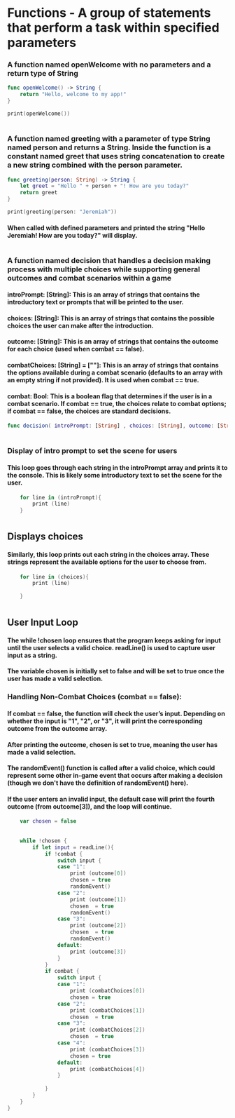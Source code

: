 # Functions - A group of statements that perform a task within specified parameters
### A function named openWelcome with no parameters and a return type of String
```Swift
func openWelcome() -> String {
    return "Hello, welcome to my app!"
}

print(openWelcome())
```
#
### A function named greeting with a parameter of type String named person and returns a String. Inside the function is a constant named greet that uses string concatenation to create a new string combined with the person parameter.
```Swift
func greeting(person: String) -> String {
    let greet = "Hello " + person + "! How are you today?"
    return greet
}

print(greeting(person: "Jeremiah"))
```
#### When called with defined parameters and printed the string "Hello Jeremiah! How are you today?" will display.
#
### A function named decision that handles a decision making process with multiple choices while supporting general outcomes and combat scenarios within a game

#### introPrompt: [String]: This is an array of strings that contains the introductory text or prompts that will be printed to the user.
#### choices: [String]: This is an array of strings that contains the possible choices the user can make after the introduction.
#### outcome: [String]: This is an array of strings that contains the outcome for each choice (used when combat == false).
#### combatChoices: [String] = [""]: This is an array of strings that contains the options available during a combat scenario (defaults to an array with an empty string if not provided). It is used when combat == true.
#### combat: Bool: This is a boolean flag that determines if the user is in a combat scenario. If combat == true, the choices relate to combat options; if combat == false, the choices are standard decisions.
```Swift
func decision( introPrompt: [String] , choices: [String], outcome: [String], combatChoices: [String] = [""], combat: Bool ){
```
#
### Display of intro prompt to set the scene for users
#### This loop goes through each string in the introPrompt array and prints it to the console. This is likely some introductory text to set the scene for the user.
```Swift
    for line in (introPrompt){
        print (line)
    }
```
#
## Displays choices
#### Similarly, this loop prints out each string in the choices array. These strings represent the available options for the user to choose from.
```Swift
    for line in (choices){
        print (line)
    
    }
```
#
## User Input Loop
#### The while !chosen loop ensures that the program keeps asking for input until the user selects a valid choice. readLine() is used to capture user input as a string.
#### The variable chosen is initially set to false and will be set to true once the user has made a valid selection.
### Handling Non-Combat Choices (combat == false):
#### If combat == false, the function will check the user’s input. Depending on whether the input is "1", "2", or "3", it will print the corresponding outcome from the outcome array.
#### After printing the outcome, chosen is set to true, meaning the user has made a valid selection.
#### The randomEvent() function is called after a valid choice, which could represent some other in-game event that occurs after making a decision (though we don't have the definition of randomEvent() here).
#### If the user enters an invalid input, the default case will print the fourth outcome (from outcome[3]), and the loop will continue.

```Swift
    var chosen = false
    
    
    while !chosen {
        if let input = readLine(){
            if !combat {
                switch input {
                case "1":
                    print (outcome[0])
                    chosen = true
                    randomEvent()
                case "2":
                    print (outcome[1])
                    chosen  = true
                    randomEvent()
                case "3":
                    print (outcome[2])
                    chosen  = true
                    randomEvent()
                default:
                    print (outcome[3])
                }
            }
            if combat {
                switch input {
                case "1":
                    print (combatChoices[0])
                    chosen = true
                case "2":
                    print (combatChoices[1])
                    chosen  = true
                case "3":
                    print (combatChoices[2])
                    chosen  = true
                case "4":
                    print (combatChoices[3])
                    chosen = true
                default:
                    print (combatChoices[4])
                }
                
            }
        }
    }
}
```
